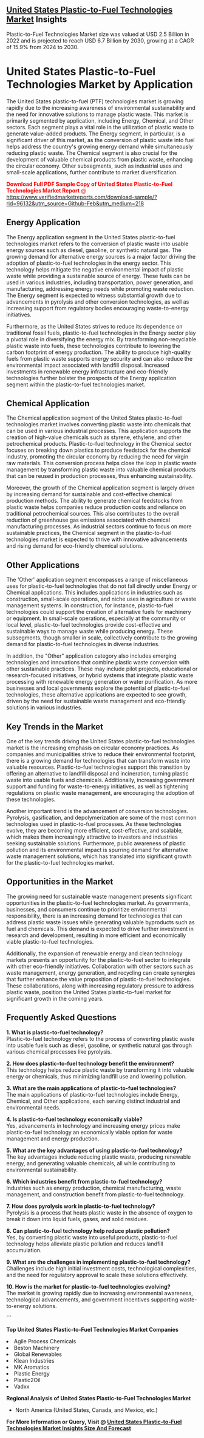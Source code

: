 <h2><a href="https://www.verifiedmarketreports.com/download-sample/?rid=96132&amp;utm_source=Github-Feb&amp;utm_medium=218" target="_blank">United States Plastic-to-Fuel Technologies Market</a> Insights</h2><p>Plastic-to-Fuel Technologies Market size was valued at USD 2.5 Billion in 2022 and is projected to reach USD 6.7 Billion by 2030, growing at a CAGR of 15.9% from 2024 to 2030.</p><p> <h1>United States Plastic-to-Fuel Technologies Market by Application</h1> <p>The United States plastic-to-fuel (PTF) technologies market is growing rapidly due to the increasing awareness of environmental sustainability and the need for innovative solutions to manage plastic waste. This market is primarily segmented by application, including Energy, Chemical, and Other sectors. Each segment plays a vital role in the utilization of plastic waste to generate value-added products. The Energy segment, in particular, is a significant driver of this market, as the conversion of plastic waste into fuel helps address the country's growing energy demand while simultaneously reducing plastic waste. The Chemical segment is also crucial for the development of valuable chemical products from plastic waste, enhancing the circular economy. Other subsegments, such as industrial uses and small-scale applications, further contribute to market diversification. <p><span class=""><span style="color: #ff0000;"><strong>Download Full PDF Sample Copy of United States Plastic-to-Fuel Technologies Market Report</strong> @ </span><a href="https://www.verifiedmarketreports.com/download-sample/?rid=96132&amp;utm_source=Github-Feb&amp;utm_medium=218" target="_blank">https://www.verifiedmarketreports.com/download-sample/?rid=96132&amp;utm_source=Github-Feb&amp;utm_medium=218</a></span></p></p> <h2>Energy Application</h2> <p>The Energy application segment in the United States plastic-to-fuel technologies market refers to the conversion of plastic waste into usable energy sources such as diesel, gasoline, or synthetic natural gas. The growing demand for alternative energy sources is a major factor driving the adoption of plastic-to-fuel technologies in the energy sector. This technology helps mitigate the negative environmental impact of plastic waste while providing a sustainable source of energy. These fuels can be used in various industries, including transportation, power generation, and manufacturing, addressing energy needs while promoting waste reduction. The Energy segment is expected to witness substantial growth due to advancements in pyrolysis and other conversion technologies, as well as increasing support from regulatory bodies encouraging waste-to-energy initiatives. <p>Furthermore, as the United States strives to reduce its dependence on traditional fossil fuels, plastic-to-fuel technologies in the Energy sector play a pivotal role in diversifying the energy mix. By transforming non-recyclable plastic waste into fuels, these technologies contribute to lowering the carbon footprint of energy production. The ability to produce high-quality fuels from plastic waste supports energy security and can also reduce the environmental impact associated with landfill disposal. Increased investments in renewable energy infrastructure and eco-friendly technologies further bolster the prospects of the Energy application segment within the plastic-to-fuel technologies market.</p> <h2>Chemical Application</h2> <p>The Chemical application segment of the United States plastic-to-fuel technologies market involves converting plastic waste into chemicals that can be used in various industrial processes. This application supports the creation of high-value chemicals such as styrene, ethylene, and other petrochemical products. Plastic-to-fuel technology in the Chemical sector focuses on breaking down plastics to produce feedstock for the chemical industry, promoting the circular economy by reducing the need for virgin raw materials. This conversion process helps close the loop in plastic waste management by transforming plastic waste into valuable chemical products that can be reused in production processes, thus enhancing sustainability. <p>Moreover, the growth of the Chemical application segment is largely driven by increasing demand for sustainable and cost-effective chemical production methods. The ability to generate chemical feedstocks from plastic waste helps companies reduce production costs and reliance on traditional petrochemical sources. This also contributes to the overall reduction of greenhouse gas emissions associated with chemical manufacturing processes. As industrial sectors continue to focus on more sustainable practices, the Chemical segment in the plastic-to-fuel technologies market is expected to thrive with innovative advancements and rising demand for eco-friendly chemical solutions.</p> <h2>Other Applications</h2> <p>The 'Other' application segment encompasses a range of miscellaneous uses for plastic-to-fuel technologies that do not fall directly under Energy or Chemical applications. This includes applications in industries such as construction, small-scale operations, and niche uses in agriculture or waste management systems. In construction, for instance, plastic-to-fuel technologies could support the creation of alternative fuels for machinery or equipment. In small-scale operations, especially at the community or local level, plastic-to-fuel technologies provide cost-effective and sustainable ways to manage waste while producing energy. These subsegments, though smaller in scale, collectively contribute to the growing demand for plastic-to-fuel technologies in diverse industries. <p>In addition, the "Other" application category also includes emerging technologies and innovations that combine plastic waste conversion with other sustainable practices. These may include pilot projects, educational or research-focused initiatives, or hybrid systems that integrate plastic waste processing with renewable energy generation or water purification. As more businesses and local governments explore the potential of plastic-to-fuel technologies, these alternative applications are expected to see growth, driven by the need for sustainable waste management and eco-friendly solutions in various industries.</p> <h2>Key Trends in the Market</h2> <p>One of the key trends driving the United States plastic-to-fuel technologies market is the increasing emphasis on circular economy practices. As companies and municipalities strive to reduce their environmental footprint, there is a growing demand for technologies that can transform waste into valuable resources. Plastic-to-fuel technologies support this transition by offering an alternative to landfill disposal and incineration, turning plastic waste into usable fuels and chemicals. Additionally, increasing government support and funding for waste-to-energy initiatives, as well as tightening regulations on plastic waste management, are encouraging the adoption of these technologies. <p>Another important trend is the advancement of conversion technologies. Pyrolysis, gasification, and depolymerization are some of the most common technologies used in plastic-to-fuel processes. As these technologies evolve, they are becoming more efficient, cost-effective, and scalable, which makes them increasingly attractive to investors and industries seeking sustainable solutions. Furthermore, public awareness of plastic pollution and its environmental impact is spurring demand for alternative waste management solutions, which has translated into significant growth for the plastic-to-fuel technologies market.</p> <h2>Opportunities in the Market</h2> <p>The growing need for sustainable waste management presents significant opportunities in the plastic-to-fuel technologies market. As governments, businesses, and consumers continue to prioritize environmental responsibility, there is an increasing demand for technologies that can address plastic waste issues while generating valuable byproducts such as fuel and chemicals. This demand is expected to drive further investment in research and development, resulting in more efficient and economically viable plastic-to-fuel technologies. <p>Additionally, the expansion of renewable energy and clean technology markets presents an opportunity for the plastic-to-fuel sector to integrate with other eco-friendly initiatives. Collaboration with other sectors such as waste management, energy generation, and recycling can create synergies that further enhance the value proposition of plastic-to-fuel technologies. These collaborations, along with increasing regulatory pressure to address plastic waste, position the United States plastic-to-fuel market for significant growth in the coming years.</p> <h2>Frequently Asked Questions</h2> <p><b>1. What is plastic-to-fuel technology?</b><br>Plastic-to-fuel technology refers to the process of converting plastic waste into usable fuels such as diesel, gasoline, or synthetic natural gas through various chemical processes like pyrolysis.</p> <p><b>2. How does plastic-to-fuel technology benefit the environment?</b><br>This technology helps reduce plastic waste by transforming it into valuable energy or chemicals, thus minimizing landfill use and lowering pollution.</p> <p><b>3. What are the main applications of plastic-to-fuel technologies?</b><br>The main applications of plastic-to-fuel technologies include Energy, Chemical, and Other applications, each serving distinct industrial and environmental needs.</p> <p><b>4. Is plastic-to-fuel technology economically viable?</b><br>Yes, advancements in technology and increasing energy prices make plastic-to-fuel technology an economically viable option for waste management and energy production.</p> <p><b>5. What are the key advantages of using plastic-to-fuel technology?</b><br>The key advantages include reducing plastic waste, producing renewable energy, and generating valuable chemicals, all while contributing to environmental sustainability.</p> <p><b>6. Which industries benefit from plastic-to-fuel technology?</b><br>Industries such as energy production, chemical manufacturing, waste management, and construction benefit from plastic-to-fuel technology.</p> <p><b>7. How does pyrolysis work in plastic-to-fuel technology?</b><br>Pyrolysis is a process that heats plastic waste in the absence of oxygen to break it down into liquid fuels, gases, and solid residues.</p> <p><b>8. Can plastic-to-fuel technology help reduce plastic pollution?</b><br>Yes, by converting plastic waste into useful products, plastic-to-fuel technology helps alleviate plastic pollution and reduces landfill accumulation.</p> <p><b>9. What are the challenges in implementing plastic-to-fuel technology?</b><br>Challenges include high initial investment costs, technological complexities, and the need for regulatory approval to scale these solutions effectively.</p> <p><b>10. How is the market for plastic-to-fuel technologies evolving?</b><br>The market is growing rapidly due to increasing environmental awareness, technological advancements, and government incentives supporting waste-to-energy solutions.</p> ```</p><p><strong>Top United States Plastic-to-Fuel Technologies Market Companies</strong></p><div data-test-id=""><p><li>Agile Process Chemicals</li><li> Beston Machinery</li><li> Global Renewables</li><li> Klean Industries</li><li> MK Aromatics</li><li> Plastic Energy</li><li> Plastic2Oil</li><li> Vadxx</li></p><div><strong>Regional Analysis of&nbsp;United States Plastic-to-Fuel Technologies Market</strong></div><ul><li dir="ltr"><p dir="ltr">North America&nbsp;(United States, Canada, and Mexico, etc.)</p></li></ul><p><strong>For More Information or Query, Visit @&nbsp;</strong><strong><a href="https://www.verifiedmarketreports.com/product/global-plastic-to-fuel-technologies-market-growth-status-and-outlook-2019-2024/?utm_source=Github-Feb&amp;utm_medium=218" target="_blank">United States Plastic-to-Fuel Technologies Market Insights Size And Forecast</a></strong></p></div>
